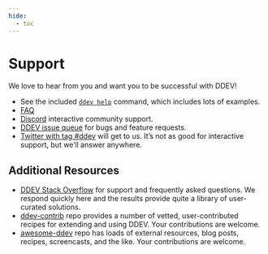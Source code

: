 ```yaml
---
hide:
  - toc
---
```


# Support

We love to hear from you and want you to be successful with DDEV!

* See the included [`ddev help`](./basics/commands.md#help) command, which includes lots of examples.
* [FAQ](basics/faq.md)
* [Discord](https://discord.gg/hCZFfAMc5k) interactive community support.
* [DDEV issue queue](https://github.com/drud/ddev/issues) for bugs and feature requests.
* [Twitter with tag #ddev](https://twitter.com/search?q=%23ddev&src=typd&f=live) will get to us. It’s not as good for interactive support, but we’ll answer anywhere.

## Additional Resources

* [DDEV Stack Overflow](https://stackoverflow.com/questions/tagged/ddev) for support and frequently asked questions. We respond quickly here and the results provide quite a library of user-curated solutions.
* [ddev-contrib](https://github.com/drud/ddev-contrib) repo provides a number of vetted, user-contributed recipes for extending and using DDEV. Your contributions are welcome.
* [awesome-ddev](https://github.com/drud/awesome-ddev) repo has loads of external resources, blog posts, recipes, screencasts, and the like. Your contributions are welcome.
